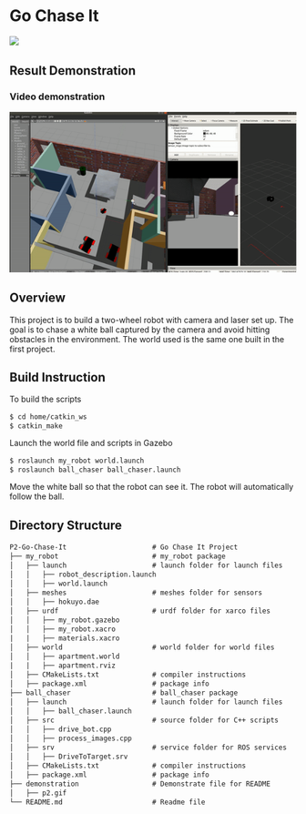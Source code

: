 # Go Chase It

[![](https://s3-us-west-1.amazonaws.com/udacity-robotics/Extra+Images/RoboND_flag.png)](http://www.udacity.com/robotics)

## Result Demonstration 

### Video demonstration

 [![Video demonstration](./demonstration/P2.gif)](https://youtu.be/9KsvwoPLz4o)

## Overview

This project is to build a two-wheel robot with camera and laser set up. The goal is to chase a white ball captured by the camera and avoid hitting obstacles in the environment. The world used is the same one built in the first project.

## Build Instruction

To build the scripts

```
$ cd home/catkin_ws
$ catkin_make
```

Launch the world file and scripts in Gazebo

```
$ roslaunch my_robot world.launch
$ roslaunch ball_chaser ball_chaser.launch
```

Move the white ball so that the robot can see it. The robot will automatically follow the ball.

## Directory Structure

```
P2-Go-Chase-It                     # Go Chase It Project
├── my_robot                       # my_robot package                   
│   ├── launch                     # launch folder for launch files   
│   │   ├── robot_description.launch
│   │   ├── world.launch
│   ├── meshes                     # meshes folder for sensors
│   │   ├── hokuyo.dae
│   ├── urdf                       # urdf folder for xarco files
│   │   ├── my_robot.gazebo
│   │   ├── my_robot.xacro
|   |   ├── materials.xacro
│   ├── world                      # world folder for world files
│   │   ├── apartment.world
|   |   ├── apartment.rviz
│   ├── CMakeLists.txt             # compiler instructions
│   ├── package.xml                # package info
├── ball_chaser                    # ball_chaser package                   
│   ├── launch                     # launch folder for launch files   
│   │   ├── ball_chaser.launch
│   ├── src                        # source folder for C++ scripts
│   │   ├── drive_bot.cpp
│   │   ├── process_images.cpp
│   ├── srv                        # service folder for ROS services
│   │   ├── DriveToTarget.srv
│   ├── CMakeLists.txt             # compiler instructions
│   ├── package.xml                # package info  
├── demonstration                  # Demonstrate file for README 
│   ├── p2.gif
└── README.md                      # Readme file                                          
```
